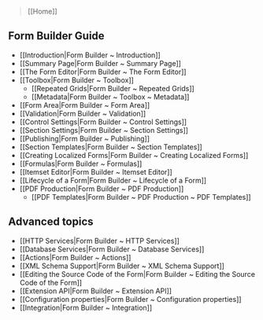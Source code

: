 > [[Home]]

## Form Builder Guide

- [[Introduction|Form Builder ~ Introduction]]
- [[Summary Page|Form Builder ~ Summary Page]]
- [[The Form Editor|Form Builder ~ The Form Editor]]
- [[Toolbox|Form Builder ~ Toolbox]]
    - [[Repeated Grids|Form Builder ~ Repeated Grids]]
    - [[Metadata|Form Builder ~ Toolbox ~ Metadata]]
- [[Form Area|Form Builder ~ Form Area]]
- [[Validation|Form Builder ~ Validation]]
- [[Control Settings|Form Builder ~ Control Settings]]
- [[Section Settings|Form Builder ~ Section Settings]]
- [[Publishing|Form Builder ~ Publishing]]
- [[Section Templates|Form Builder ~ Section Templates]]
- [[Creating Localized Forms|Form Builder ~ Creating Localized Forms]]
- [[Formulas|Form Builder ~ Formulas]]
- [[Itemset Editor|Form Builder ~ Itemset Editor]]
- [[Lifecycle of a Form|Form Builder ~ Lifecycle of a Form]]
- [[PDF Production|Form Builder ~ PDF Production]]
    - [[PDF Templates|Form Builder ~ PDF Production ~ PDF Templates]]
    
## Advanced topics
    
- [[HTTP Services|Form Builder ~ HTTP Services]]
- [[Database Services|Form Builder ~ Database Services]]
- [[Actions|Form Builder ~ Actions]]
- [[XML Schema Support|Form Builder ~ XML Schema Support]]
- [[Editing the Source Code of the Form|Form Builder ~ Editing the Source Code of the Form]]
- [[Extension API|Form Builder ~ Extension API]]
- [[Configuration properties|Form Builder ~ Configuration properties]]
- [[Integration|Form Builder ~ Integration]]
